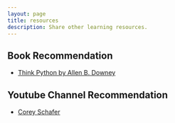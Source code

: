 ```yaml
---
layout: page
title: resources
description: Share other learning resources.
---
```



## Book Recommendation
* [Think Python by Allen B. Downey](https://greenteapress.com/wp/think-python/)




## Youtube Channel Recommendation
* [Corey Schafer](https://www.youtube.com/channel/UCCezIgC97PvUuR4_gbFUs5g)